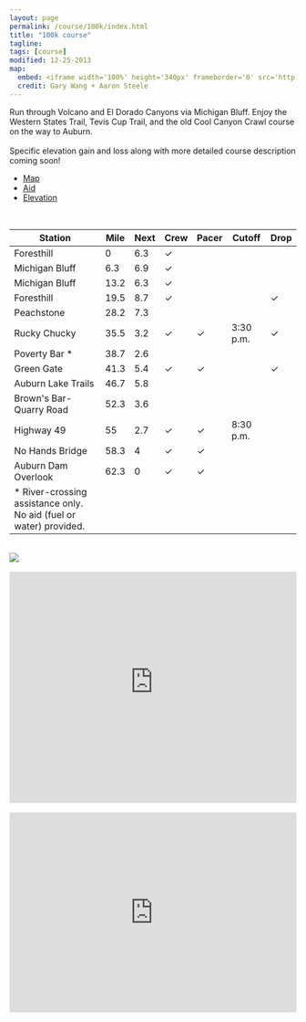 ```yaml
---
layout: page
permalink: /course/100k/index.html
title: "100k course"
tagline: 
tags: [course]
modified: 12-25-2013
map:
  embed: <iframe width='100%' height='340px' frameborder='0' src='http://trasontrailraces.cartodb.com/viz/bbb1b814-7034-11e3-b1ee-1796527001a2/embed_map?title=false&description=false&search=false&shareable=false&cartodb_logo=false&layer_selector=false&legends=false&scrollwheel=false&sublayer_options=1%7C1&sql=&sw_lat=38.70539715995312&sw_lon=-121.30427598953247&ne_lat=39.2285881446633&ne_lon=-119.98591661453247'></iframe>
  credit: Gary Wang + Aaron Steele
---
```

<!-- <div class="page-header">
  <h1>100 kilometer course</h1>
  <span class="lead">62.3 mi | 17,808 ft</span>
</div> -->
<!-- <hr> -->

<p class="lead">Run through Volcano and El Dorado Canyons via Michigan Bluff. Enjoy the Western States Trail, Tevis Cup Trail, and the old Cool Canyon Crawl course on the way to Auburn.<br>
<br>
Specific elevation gain and loss along with more detailed course description coming soon!</p>


<!-- Nav tabs -->
<ul class="nav nav-tabs">
  <li class="active"><a href="#map" data-toggle="tab">Map</a></li>
  <li><a href="#aid" data-toggle="tab">Aid</a></li>
  <li><a href="#elevation" data-toggle="tab">Elevation</a></li>
  <!-- <li><a href="#strava" data-toggle="tab">Strava</a></li> -->
</ul>

<!-- Tab panes -->
<div class="tab-content">
  <div class="tab-pane fade" id="aid">
  	<br>
  	<div class="table-responsive">
	<table class="table">
		<thead>
		  <tr>
		    <th>Station</th>
		    <th>Mile</th>
		    <th>Next</th>
		    <th>Crew</th>
		    <th>Pacer</th>
		    <th>Cutoff</th>
		    <th>Drop</th>
		  </tr>
		</thead>
		<tbody>
		  <tr>
		    <td><span class="circleBase legend" style="background:#33CC33;"></span>Foresthill</td>
		    <td>0</td>
		    <td>6.3</td>
		    <td>✓</td>
		    <td></td>
		    <td></td>
		    <td></td>
		  </tr>
		  <tr>
		    <td><span class="circleBase legend" style="background:#FF9900;"></span>Michigan Bluff</td>
		    <td>6.3</td>
		    <td>6.9</td>
		    <td>✓</td>
		    <td></td>
		    <td></td>
		    <td></td>
		  </tr>	  
		  <tr>
		    <td><span class="circleBase legend" style="background:#FF9900;"></span>Michigan Bluff</td>
		    <td>13.2</td>
		    <td>6.3</td>
		    <td>✓</td>
		    <td></td>
		    <td></td>
		    <td></td>
		  </tr>	  		  
		  <tr>
		    <td><span class="circleBase legend" style="background:#33CC33;"></span>Foresthill</td>
		    <td>19.5</td>
		    <td>8.7</td>
		    <td>✓</td>
		    <td></td>
		    <td></td>
		    <td>✓</td>
		  </tr>
		  <tr>
		    <td><span class="circleBase legend" style="background:#FF00FF;"></span>Peachstone</td>
		    <td>28.2</td>
		    <td>7.3</td>
		    <td></td>
		    <td></td>
		    <td></td>
		    <td></td>
		  </tr>
		  <tr>
		    <td><span class="circleBase legend" style="background:#FFCC00;"></span>Rucky Chucky</td>
		    <td>35.5</td>
		    <td>3.2</td>
		    <td>✓</td>
		    <td>✓</td>
		    <td>3:30 p.m.</td>
		    <td>✓</td>
		  </tr>
		  <tr>
		    <td><span class="circleBase legend" style="background:#0099FF;"></span>Poverty Bar *</td>
		    <td>38.7</td>
		    <td>2.6</td>
		    <td></td>
		    <td></td>
		    <td></td>
		    <td></td>
		  </tr>
		  <tr>
		    <td><span class="circleBase legend" style="background:#9900FF;"></span>Green Gate</td>
		    <td>41.3</td>
		    <td>5.4</td>
		    <td>✓</td>
		    <td>✓</td>
		    <td></td>
		    <td>✓</td>
		  </tr>
		  <tr>
		    <td><span class="circleBase legend" style="background:#996600;"></span>Auburn Lake Trails</td>
		    <td>46.7</td>
		    <td>5.8</td>
		    <td></td>
		    <td></td>
		    <td></td>
		    <td></td>
		  </tr>	
		  <tr>
		    <td><span class="circleBase legend" style="background:#669999;"></span>Brown's Bar-Quarry Road</td>
		    <td>52.3</td>
		    <td>3.6</td>
		    <td></td>
		    <td></td>
		    <td></td>
		    <td></td>
		  </tr>	
		  <tr>
		    <td><span class="circleBase legend" style="background:#2ADACB;"></span>Highway 49</td>
		    <td>55</td>
		    <td>2.7</td>
		    <td>✓</td>
		    <td>✓</td>
		    <td>8:30 p.m.</td>
		    <td></td>
		  </tr>	
		  <tr>
		    <td><span class="circleBase legend" style="background:#87140E;"></span>No Hands Bridge</td>
		    <td>58.3</td>
		    <td>4</td>
		    <td>✓</td>
		    <td>✓</td>
		    <td></td>
		    <td></td>
		  </tr>	
		  <tr>
		    <td><span class="circleBase legend" style="background:#2e5387;"></span>Auburn Dam Overlook</td>
		    <td>62.3</td>
		    <td>0</td>
		    <td>✓</td>
		    <td>✓</td>
		    <td></td>
		    <td></td>
		  <tr>	
		  <tr>
		  <tr>
		    <td><span class="circleBase legend" style="background:#0099FF;"></span>* River-crossing assistance only. No aid (fuel or water) provided.</td>
		  <tr>	
		  <tr>	
		</tbody>
	</table>
  </div>
</div>
  <div class="tab-pane fade" id="elevation">
  	<br>
  	<img class="img-responsive" src="{{ site.url }}/images/100k-profile.png"/>
	<!-- <span id="one-100k" class="circleBase legend" style="background:#33CC33;"></span>
	<span id="two-100k" class="circleBase legend" style="background:#FF9900;"></span>
	<span id="three-100k" class="circleBase legend" style="background:#FF9900;"></span>
	<span id="four-100k" class="circleBase legend" style="background:#33CC33;"></span>
	<span id="five-100k" class="circleBase legend" style="background:#FF00FF;"></span>
	<span id="six-100k" class="circleBase legend" style="background:#FFCC00;"></span>
	<span id="seven-100k" class="circleBase legend" style="background:#0099FF;"></span>
	<span id="eight-100k" class="circleBase legend" style="background:#9900FF;"></span>
	<span id="nine-100k" class="circleBase legend" style="background:#996600;"></span>
	<span id="ten-100k" class="circleBase legend" style="background:#669999;"></span>
	<span id="eleven-100k" class="circleBase legend" style="background:#2ADACB;"></span>
	<span id="twelve-100k" class="circleBase legend" style="background:#87140E;"></span>
	<span id="thirteen-100k" class="circleBase legend" style="background:#2e5387;"></span> -->
  </div>
  <div class="tab-pane fade in active" id="map">
	<br>
	<iframe width='100%' height='405px' frameborder='0' src='http://trasontrailraces.cartodb.com/viz/bbb1b814-7034-11e3-b1ee-1796527001a2/embed_map?title=false&description=false&search=false&shareable=false&cartodb_logo=true&layer_selector=false&legends=false&scrollwheel=false&sublayer_options=1%7C1&sql=&sw_lat=38.89737072309845&sw_lon=-121.04678392410278&ne_lat=39.0281772419617&ne_lon=-120.71719408035278'></iframe>
  </div>
  <div class="tab-pane fade" id="strava">
  	<br>
	<iframe height='350px' width='100%' frameborder='0' allowtransparency='true' scrolling='yes' src='http://www.strava.com/clubs/45777/latest-rides/1c0961136cabf43943d0264e081a6d2c3b170a73?show_rides=true'></iframe>
  </div>
</div>
